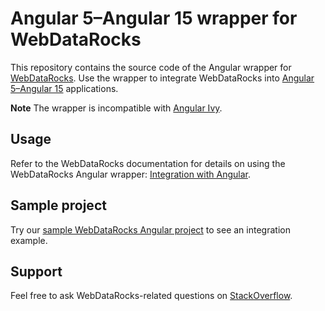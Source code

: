 # Angular 5–Angular 15 wrapper for WebDataRocks

This repository contains the source code of the Angular wrapper for [WebDataRocks](https://www.webdatarocks.com/). Use the wrapper to integrate WebDataRocks into [Angular 5–Angular 15](https://angular.io/) applications.

**Note** The wrapper is incompatible with [Angular Ivy](https://docs.angular.lat/guide/ivy).

## Usage

Refer to the WebDataRocks documentation for details on using the WebDataRocks Angular wrapper: [Integration with Angular](https://www.webdatarocks.com/doc/integration-with-angular/).

## <a name="sample-project"></a>Sample project

Try our [sample WebDataRocks Angular project](https://github.com/WebDataRocks/pivot-angular) to see an integration example.

## <a name="support-feedback"></a>Support

Feel free to ask WebDataRocks-related questions on [StackOverflow](https://stackoverflow.com/questions/tagged/webdatarocks).
